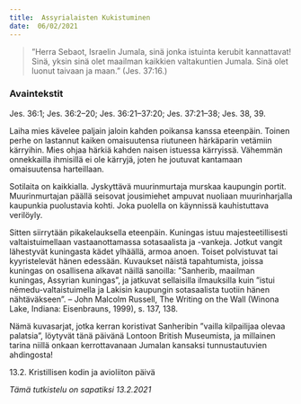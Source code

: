 ```yaml
---
title:  Assyrialaisten Kukistuminen
date:  06/02/2021
---
```


> <p></p>
> ”Herra Sebaot, Israelin Jumala, sinä jonka istuinta kerubit kannattavat! Sinä, yksin sinä olet maailman kaikkien valtakuntien Jumala. Sinä olet luonut taivaan ja maan.” (Jes. 37:16.)

### Avaintekstit
Jes. 36:1;  Jes. 36:2–20;  Jes. 36:21–37:20;  Jes. 37:21–38;  Jes. 38, 39.

Laiha mies kävelee paljain jaloin kahden poikansa kanssa eteenpäin. Toinen perhe on lastannut kaiken omaisuutensa riutuneen härkäparin vetämiin kärryihin. Mies ohjaa härkiä kahden naisen istuessa kärryissä. Vähemmän onnekkailla ihmisillä ei ole kärryjä, joten he joutuvat kantamaan omaisuutensa harteillaan.

Sotilaita on kaikkialla. Jyskyttävä muurinmurtaja murskaa kaupungin portit. Muurinmurtajan päällä seisovat jousimiehet ampuvat nuoliaan muurinharjalla kaupunkia puolustavia kohti. Joka puolella on käynnissä kauhistuttava verilöyly.

Sitten siirrytään pikakelauksella eteenpäin. Kuningas istuu majesteetillisesti valtaistuimellaan vastaanottamassa sotasaalista ja -vankeja. Jotkut vangit lähestyvät kuningasta kädet ylhäällä, armoa anoen. Toiset polvistuvat tai kyyristelevät hänen edessään. Kuvaukset näistä tapahtumista, joissa kuningas on osallisena alkavat näillä sanoilla: ”Sanherib, maailman kuningas, Assyrian kuningas”, ja jatkuvat sellaisilla ilmauksilla kuin ”istui nēmedu-valtaistuimella ja Lakisin kaupungin sotasaalista tuotiin hänen nähtäväkseen”. – John Malcolm Russell, The Writing on the Wall (Winona Lake, Indiana: Eisenbrauns, 1999), s. 137, 138.

Nämä kuvasarjat, jotka kerran koristivat Sanheribin ”vailla kilpailijaa olevaa palatsia”, löytyvät tänä päivänä Lontoon British Museumista, ja millainen tarina niillä onkaan kerrottavanaan Jumalan kansaksi tunnustautuvien ahdingosta!

13.2. Kristillisen kodin ja avioliiton päivä

_Tämä tutkistelu on sapatiksi 13.2.2021_